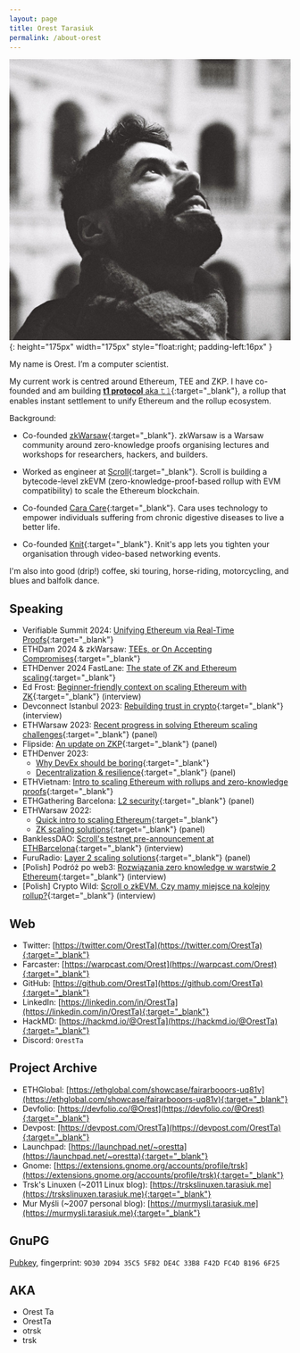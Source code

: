 ```yaml
---
layout: page
title: Orest Tarasiuk
permalink: /about-orest
---
```


![Orest](./pfp-orest.jpg){: height="175px" width="175px" style="float:right; padding-left:16px" }

My name is Orest. I’m a computer scientist. 

My current work is centred around Ethereum, TEE and ZKP. I have co-founded and am building [**t1&nbsp;protocol**&nbsp;aka&nbsp;𝚝𝟷](https://t1protocol.com){:target="_blank"}, a rollup that enables instant settlement to unify Ethereum and the rollup ecosystem.

Background:

- Co-founded [zkWarsaw](https://www.zkwarsaw.dev/){:target="_blank"}. zkWarsaw is a Warsaw community around zero-knowledge proofs organising lectures and workshops for researchers, hackers, and builders.

- Worked as engineer at [Scroll](https://scroll.io){:target="_blank"}. Scroll is building a bytecode-level zkEVM (zero-knowledge-proof-based rollup with EVM compatibility) to scale the Ethereum blockchain.

- Co-founded [Cara Care](https://cara.care){:target="_blank"}. Cara uses technology to empower individuals suffering from chronic digestive diseases to live a better life.

- Co-founded [Knit](https://sites.google.com/view/knitvideo/?ref=tarasiuk.me/about-orest){:target="_blank"}. Knit's app lets you tighten your organisation through video-based networking events.

I'm also into good (drip!) coffee, ski touring, horse-riding, motorcycling, and blues and balfolk dance.


## Speaking

- Verifiable Summit 2024: [Unifying Ethereum via Real-Time Proofs](https://youtu.be/3S35kxmexDQ){:target="_blank"}
- ETHDam 2024 & zkWarsaw: [TEEs, or On Accepting Compromises](https://www.youtube.com/watch?v=lZvGhYVXBJw){:target="_blank"}
- ETHDenver 2024 FastLane: [The state of ZK and Ethereum scaling](https://www.youtube.com/watch?v=WIoMxsaXHnE){:target="_blank"}
- Ed Frost: [Beginner-friendly context on scaling Ethereum with ZK](https://www.understandingrecruitment.com/knowledge-hub/video/absolutely-zero-knowledge-podcast-episode-3-orest-tarasiuk){:target="_blank"} (interview)
- Devconnect Istanbul 2023: [Rebuilding trust in crypto](https://www.supermoonstation.com/post/a-conversation-with-computer-scientist-orest){:target="_blank"} (interview)
- ETHWarsaw 2023: [Recent progress in solving Ethereum scaling challenges](https://www.youtube.com/watch?v=FiqGXK01GoI){:target="_blank"} (panel)
- Flipside: [An update on ZKP](https://twitter.com/flipsidecrypto/status/1661050981088481283){:target="_blank"} (panel)
- ETHDenver 2023: 
  - [Why DevEx should be boring](https://www.youtube.com/watch?v=KSaKmYHH_9o){:target="_blank"}
  - [Decentralization & resilience](https://www.youtube.com/watch?v=r9nB_RaPDpA){:target="_blank"} (panel)
- ETHVietnam: [Intro to scaling Ethereum with rollups and zero-knowledge proofs](https://youtu.be/hxnVGWPv7Hg?t=1951){:target="_blank"}
- ETHGathering Barcelona: [L2 security](https://www.youtube.com/watch?v=tR6avMeIMhw){:target="_blank"} (panel)
- ETHWarsaw 2022: 
  - [Quick intro to scaling Ethereum](https://www.youtube.com/watch?v=B9SGnCTZud0&t=23246s){:target="_blank"}
  - [ZK scaling solutions](https://twitter.com/ETHWarsaw/status/1564246753653710849){:target="_blank"} (panel)
- BanklessDAO: [Scroll's testnet pre-announcement at ETHBarcelona](https://twitter.com/banklessDAO/status/1559230832598032384){:target="_blank"} (interview)
- FuruRadio: [Layer 2 scaling solutions](https://twitter.com/furucombo/status/1558017306655326208){:target="_blank"} (panel)
- [Polish] Podróż po web3: [Rozwiązania zero knowledge w warstwie 2 Ethereum](https://youtu.be/1GT5TfEMhAk){:target="_blank"} (interview)
- [Polish] Crypto Wild: [Scroll o zkEVM. Czy mamy miejsce na kolejny rollup?](https://www.youtube.com/watch?v=y3HMl2Oq5ao){:target="_blank"} (interview)


## Web

- Twitter: [https://twitter.com/OrestTa](https://twitter.com/OrestTa){:target="_blank"}
- Farcaster: [https://warpcast.com/Orest](https://warpcast.com/Orest){:target="_blank"}
- GitHub: [https://github.com/OrestTa](https://github.com/OrestTa){:target="_blank"}
- LinkedIn: [https://linkedin.com/in/OrestTa](https://linkedin.com/in/OrestTa){:target="_blank"}
- HackMD: [https://hackmd.io/@OrestTa](https://hackmd.io/@OrestTa){:target="_blank"}
- Discord: `OrestTa`


## Project Archive

- ETHGlobal: [https://ethglobal.com/showcase/fairarbooors-uq81v](https://ethglobal.com/showcase/fairarbooors-uq81v){:target="_blank"}
- Devfolio: [https://devfolio.co/@Orest](https://devfolio.co/@Orest){:target="_blank"}
- Devpost: [https://devpost.com/OrestTa](https://devpost.com/OrestTa){:target="_blank"}
- Launchpad: [https://launchpad.net/~orestta](https://launchpad.net/~orestta){:target="_blank"}
- Gnome: [https://extensions.gnome.org/accounts/profile/trsk](https://extensions.gnome.org/accounts/profile/trsk){:target="_blank"}
- Trsk's Linuxen (~2011 Linux blog): [https://trskslinuxen.tarasiuk.me](https://trskslinuxen.tarasiuk.me){:target="_blank"}
- Mur Myśli (~2007 personal blog): [https://murmysli.tarasiuk.me](https://murmysli.tarasiuk.me){:target="_blank"}


## GnuPG

[Pubkey](/pubkey-orest.asc), fingerprint: `9D30 2D94 35C5 5FB2 DE4C 33B8 F42D FC4D B196 6F25`


## AKA

- Orest Ta
- OrestTa
- otrsk
- trsk
